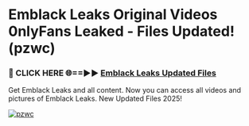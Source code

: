 # Emblack Leaks Original Videos 0nlyFans Leaked - Files Updated! (pzwc)

<h3>🔴 CLICK HERE 🌐==►► <a href="https://tinyurl.com/ehrbuxhb" rel="nofollow">Emblack Leaks Updated Files</a></h3>

Get Emblack Leaks and all content. Now you can access all videos and pictures of Emblack Leaks. New Updated Files 2025!

[![pzwc](https://i.imgur.com/lVYEuWS.gif)](https://tinyurl.com/ehrbuxhb)
